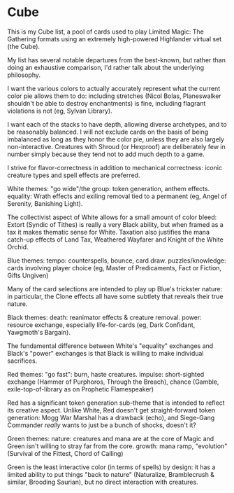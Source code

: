 Cube
====
This is my Cube list, a pool of cards used to play Limited Magic: The Gathering formats using an extremely high-powered Highlander virtual set (the Cube).  

My list has several notable departures from the best-known, but rather than doing an exhaustive comparison, I'd rather talk about the underlying philosophy.

I want the various colors to actually accurately represent what the current color pie allows them to do: including stretches (Nicol Bolas, Planeswalker shouldn't be able to destroy enchantments) is fine, including flagrant violations is not (eg, Sylvan Library).

I want each of the stacks to have depth, allowing diverse archetypes, and to be reasonably balanced.  I will not exclude cards on the basis of being imbalanced as long as they honor the color pie, unless they are also largely non-interactive.  Creatures with Shroud (or Hexproof) are deliberately few in number simply because they tend not to add much depth to a game.

I strive for flavor-correctness in addition to mechanical correctness: iconic creature types and spell effects are preferred.

White themes:
"go wide"/the group: token generation, anthem effects. 
equality: Wrath effects and exiling removal tied to a permanent (eg, Angel of Serenity, Banishing Light).

The collectivist aspect of White allows for a small amount of color bleed: Extort (Syndic of Tithes) is really a very Black ability, but when framed as a tax it makes thematic sense for White. Taxation also justifies the mana catch-up effects of Land Tax, Weathered Wayfarer and Knight of the White Orchid.

Blue themes:
tempo: counterspells, bounce, card draw.
puzzles/knowledge: cards involving player choice (eg, Master of Predicaments, Fact or Fiction, Gifts Ungiven)

Many of the card selections are intended to play up Blue's trickster nature: in particular, the Clone effects all have some subtlety that reveals their true nature.

Black themes:
death: reanimator effects & creature removal.
power: resource exchange, especially life-for-cards (eg, Dark Confidant, Yawgmoth's Bargain).

The fundamental difference between White's "equality" exchanges and Black's "power" exchanges is that Black is willing to make individual sacrifices.

Red themes:
"go fast": burn, haste creatures. 
impulse: short-sighted exchange (Hammer of Purphoros, Through the Breach), chance (Gamble, exile-top-of-library as on Prophetic Flamespeaker)

Red has a significant token generation sub-theme that is intended to reflect its creative aspect. Unlike White, Red doesn't get straight-forward token generation: Mogg War Marshal has a drawback (echo), and Siege-Gang Commander *really* wants to just be a bunch of shocks, doesn't it?

Green themes:
nature: creatures and mana are at the core of Magic and Green isn't willing to stray far from the core. 
growth: mana ramp, "evolution" (Survival of the Fittest, Chord of Calling)

Green is the least interactive color (in terms of spells) by design: it has a limited ability to put things "back to nature" (Naturalize, Bramblecrush & similar, Brooding Saurian), but no direct interaction with creatures. 

